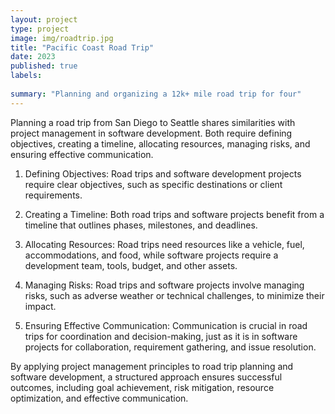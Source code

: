 ```yaml
---
layout: project
type: project
image: img/roadtrip.jpg
title: "Pacific Coast Road Trip"
date: 2023
published: true
labels:
 
summary: "Planning and organizing a 12k+ mile road trip for four"
---
```


Planning a road trip from San Diego to Seattle shares similarities with project management in software development. Both require defining objectives, creating a timeline, allocating resources, managing risks, and ensuring effective communication.

1. Defining Objectives: Road trips and software development projects require clear objectives, such as specific destinations or client requirements.

2. Creating a Timeline: Both road trips and software projects benefit from a timeline that outlines phases, milestones, and deadlines.

3. Allocating Resources: Road trips need resources like a vehicle, fuel, accommodations, and food, while software projects require a development team, tools, budget, and other assets.

4. Managing Risks: Road trips and software projects involve managing risks, such as adverse weather or technical challenges, to minimize their impact.

5. Ensuring Effective Communication: Communication is crucial in road trips for coordination and decision-making, just as it is in software projects for collaboration, requirement gathering, and issue resolution.

By applying project management principles to road trip planning and software development, a structured approach ensures successful outcomes, including goal achievement, risk mitigation, resource optimization, and effective communication.
